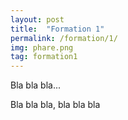 ```yaml
---
layout: post
title:  "Formation 1"
permalink: /formation/1/
img: phare.png
tag: formation1
---
```

Bla bla bla...

Bla bla bla, bla bla bla
